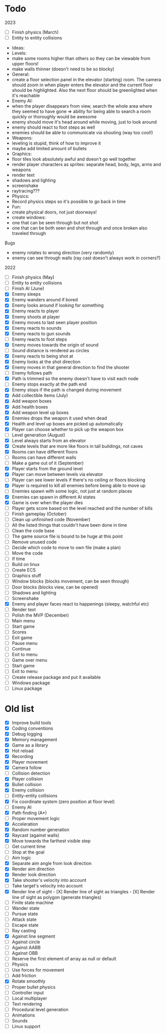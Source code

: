 # Todo

2023

- [ ] Finish physics (March)
 - [ ] Entity to entity collisions

- Ideas:
 - Levels:
  - make some rooms higher than others so they can be viewable from upper
    floors!
  - make walls thinner (doesn't need to be so blocky)
 - General:
  - create a floor selection panel in the elevator (starting) room. The camera
    should zoom in when player enters the elevator and the current floor
    should be highlighted. Also the next floor should be greenlighted when
    it's reachable
 - Enemy AI:
  - when the player disappears from view, search the whole area where they
    seemed to have gone => ability for being able to search a room quickly or
    thoroughly would be awesome
  - enemy should move it's head around while moving, just to look around
  - enemy should react to foot steps as well
  - enemies should be able to communicate via shouting (way too cool!)
 - Weapons:
  - leveling is stupid, think of how to improve it
  - maybe add limited amount of bullets
 - Graphics:
  - floor tiles look absolutely awful and doesn't go well together
  - render player characters as sprites: separate head, body, legs, arms and
    weapons
  - render text
  - shadows and lighting
  - screenshake
  - raytracing???
 - Physics:
  - Record physics steps so it's possible to go back in time
 - Fun:
  - create physical doors, not just doorways!
  - create windows:
   - one that can be seen through but not shot
   - one that can be both seen and shot through and once broken also
     traveled through

Bugs
 - enemy rotates to wrong direction (very randomly)
 - enemy can see through walls (ray cast doesn't always work in corners?)

2022

- [ ] Finish physics (May)
 - [ ] Entity to entity collisions
- [ ] Finish AI (June)
 - [X] Enemy sleeps
 - [X] Enemy wanders around if bored
 - [X] Enemy looks around if looking for something
 - [X] Enemy reacts to player
  - [X] Enemy shoots at player
  - [X] Enemy moves to last seen player position
 - [X] Enemy reacts to sounds
  - [X] Enemy reacts to gun sounds
  - [ ] Enemy reacts to foot steps
  - [X] Enemy moves towards the origin of sound
  - [ ] Sound distance is rendered as circles
 - [X] Enemy reacts to being shot at
  - [X] Enemy looks at the shot direction
  - [X] Enemy moves in that general direction to find the shooter
 - [ ] Enemy follows path
  - [X] Path is trimmed so the enemy doesn't have to visit each node
  - [ ] Enemy stops exactly at the path end
  - [X] Enemy stops if the path is changed during movement
- [X] Add collectible items (July)
 - [X] Add weapon boxes
 - [X] Add health boxes
 - [X] Add weapon level up boxes
 - [X] Enemies drops the weapon it used when dead
 - [X] Health and level up boxes are picked up automatically
 - [X] Player can choose whether to pick up the weapon box
- [ ] Level generation (August)
 - [X] Level always starts from an elevator
 - [X] Create levels that are more like floors in tall buildings, not caves
 - [X] Rooms can have different floors
 - [ ] Rooms can have different walls
- [ ] Make a game out of it (September)
 - [X] Player starts from the ground level
 - [X] Player can move between levels via elevator
 - [ ] Player can see lower levels if there's no ceiling or floors blocking
 - [X] Player is required to kill all enemies before being able to move up
 - [ ] Enemies spawn with some logic, not just at random places
 - [X] Enemies can spawn in different AI states
 - [X] Game is over when the player dies
 - [ ] Player gets score based on the level reached and the number of kills
- [ ] Finish gameplay (October)
- [ ] Clean up unfinished code (November)
 - [ ] All the listed things that couldn't have been done in time
 - [ ] Clean the code base
  - [ ] The game source file is bound to be huge at this point
   - [ ] Remove unused code
   - [ ] Decide which code to move to own file (make a plan)
   - [ ] Move the code
 - [ ] If time
  - [ ] Build on linux
  - [ ] Create ECS
  - [ ] Graphics stuff
   - [ ] Window blocks (blocks movement, can be seen through)
   - [ ] Door blocks (blocks view, can be opened)
   - [ ] Shadows and lighting
   - [ ] Screenshake
   - [X] Enemy and player faces react to happenings (sleepy, watchful etc)
   - [ ] Render text
- [ ] Polish the MVP (December)
 - [ ] Main menu
  - [ ] Start game
  - [ ] Scores
  - [ ] Exit game
 - [ ] Pause menu
  - [ ] Continue
  - [ ] Exit to menu
 - [ ] Game over menu
  - [ ] Start game
  - [ ] Exit to menu
 - [ ] Create release package and put it available
  - [ ] Windows package
  - [ ] Linux package

# Old list

 - [X] Improve build tools
 - [X] Coding conventions
 - [X] Debug logging 
 - [X] Memory management
 - [X] Game as a library
 - [X] Hot reload
 - [X] Recording
 - [X] Player movement
 - [X] Camera follow
 - [ ] Collision detection
  - [X] Player collision
  - [X] Bullet collision
  - [X] Enemy collision
  - [ ] Entity-entity collisions
 - [X] Fix coordinate system (zero position at floor level)
 - [ ] Enemy AI
  - [X] Path finding (A*)
  - [ ] Proper movement logic
   - [X] Acceleration
   - [X] Random number generation
   - [X] Raycast (against walls)
   - [X] Move towards the farthest visible step
   - [ ] Get current time
   - [ ] Stop at the goal
  - [ ] Aim logic
   - [X] Separate aim angle from look direction
   - [X] Render aim direction
   - [X] Render look direction
   - [X] Take shooter's velocity into account
   - [ ] Take target's velocity into account
   - [X] Render line of sight
    - [X] Render line of sight as triangles
    - [X] Render line of sight as polygon (generate triangles)
  - [ ] Finite state machine
   - [ ] Wander state
   - [ ] Pursue state
   - [ ] Attack state
   - [ ] Escape state
 - [ ] Ray casting
  - [X] Against line segment
  - [ ] Against circle
  - [ ] Against AABB
  - [ ] Against OBB
 - [ ] Reserve the first element of array as null or default 
 - [ ] Physics
  - [ ] Use forces for movement
  - [ ] Add friction
  - [X] Rotate smoothly
  - [ ] Proper bullet physics
 - [ ] Controller input
 - [ ] Local multiplayer
 - [ ] Text rendering
 - [ ] Procedural level generation
 - [ ] Animations
 - [ ] Sounds
 - [ ] Linux support
